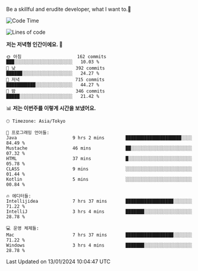 Be a skillful and erudite developer, what I want to.👶

<!--START_SECTION:waka-->
![Code Time](http://img.shields.io/badge/Code%20Time-415%20hrs%2053%20mins-blue)

![Lines of code](https://img.shields.io/badge/%EC%A0%80%EB%8A%94%20%EC%97%AC%ED%83%9C%EA%B9%8C%EC%A7%80%20-755.4%20thousand%20%EC%A4%84%EC%9D%98%20%EC%BD%94%EB%93%9C%EB%A5%BC%20%EC%9E%91%EC%84%B1%ED%96%88%EC%96%B4%EC%9A%94.-blue)

**저는 저녁형 인간이에요. 🦉** 

```text
🌞 아침                     162 commits         ███░░░░░░░░░░░░░░░░░░░░░░   10.03 % 
🌆 낮　                     392 commits         ██████░░░░░░░░░░░░░░░░░░░   24.27 % 
🌃 저녁                     715 commits         ███████████░░░░░░░░░░░░░░   44.27 % 
🌙 밤　                     346 commits         █████░░░░░░░░░░░░░░░░░░░░   21.42 % 
```


📊 **저는 이번주를 이렇게 시간을 보냈어요.** 

```text
🕑︎ Timezone: Asia/Tokyo

💬 프로그래밍 언어들: 
Java                     9 hrs 2 mins        █████████████████████░░░░   84.49 % 
Mustache                 46 mins             ██░░░░░░░░░░░░░░░░░░░░░░░   07.32 % 
HTML                     37 mins             █░░░░░░░░░░░░░░░░░░░░░░░░   05.78 % 
CLASS                    9 mins              ░░░░░░░░░░░░░░░░░░░░░░░░░   01.44 % 
Kotlin                   5 mins              ░░░░░░░░░░░░░░░░░░░░░░░░░   00.84 % 

🔥 에디터들: 
Intellijidea             7 hrs 37 mins       ██████████████████░░░░░░░   71.22 % 
IntelliJ                 3 hrs 4 mins        ███████░░░░░░░░░░░░░░░░░░   28.78 % 

💻 운영 체제들: 
Mac                      7 hrs 37 mins       ██████████████████░░░░░░░   71.22 % 
Windows                  3 hrs 4 mins        ███████░░░░░░░░░░░░░░░░░░   28.78 % 
```


 Last Updated on 13/01/2024 10:04:47 UTC
<!--END_SECTION:waka-->
